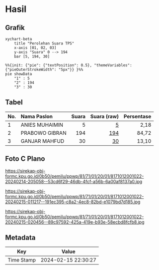 # Hasil

## Grafik

```mermaid
xychart-beta
    title "Perolehan Suara TPS"
    x-axis [01, 02, 03]
    y-axis "Suara" 0 --> 194
    bar [5, 194, 30]
```

```mermaid
%%{init: {"pie": {"textPosition": 0.5}, "themeVariables": {"pieOuterStrokeWidth": "5px"}} }%%
pie showData
    "1" : 5
    "2" : 194
    "3" : 30
```

## Tabel

| No. | Nama Paslon    | Suara | Suara (raw) | Persentase |
|:--- |:-------------- | -----:| -----------:| ----------:|
| 1   | ANIES MUHAIMIN | 5     | [5][p-1]    | 2,18       |
| 2   | PRABOWO GIBRAN | 194   | [194][p-2]  | 84,72      |
| 3   | GANJAR MAHFUD  | 30    | [30][p-3]   | 13,10      |


[p-1]: https://github.com/gigit-pemilu/pemilu-2024-81-maluku/blob/main/pilpres/hitung-suara/sub/81-maluku/sub/71-kota-ambon/sub/01-nusaniwe/sub/2001-latuhalat/sub/022-tps/sub/paslon-1.txt
[p-2]: https://github.com/gigit-pemilu/pemilu-2024-81-maluku/blob/main/pilpres/hitung-suara/sub/81-maluku/sub/71-kota-ambon/sub/01-nusaniwe/sub/2001-latuhalat/sub/022-tps/sub/paslon-2.txt
[p-3]: https://github.com/gigit-pemilu/pemilu-2024-81-maluku/blob/main/pilpres/hitung-suara/sub/81-maluku/sub/71-kota-ambon/sub/01-nusaniwe/sub/2001-latuhalat/sub/022-tps/sub/paslon-3.txt

## Foto C Plano

https://sirekap-obj-formc.kpu.go.id/0b50/pemilu/ppwp/81/71/01/20/01/8171012001022-20240214-205058--53cd6f29-46db-4fcf-a56b-6a00af8137a0.jpg

https://sirekap-obj-formc.kpu.go.id/0b50/pemilu/ppwp/81/71/01/20/01/8171012001022-20240215-011217--191ec395-c8a2-4ec8-82bd-e1079bd7d185.jpg

https://sirekap-obj-formc.kpu.go.id/0b50/pemilu/ppwp/81/71/01/20/01/8171012001022-20240215-020456--89c97592-425a-419e-b93e-58ecbd8fcfb8.jpg


## Metadata

| Key        | Value               |
| ---------- | ------------------- |
| Time Stamp | 2024-02-15 22:30:27 |



